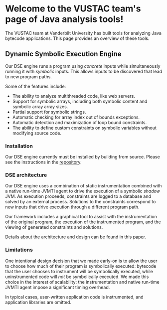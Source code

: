 # Welcome to the VUSTAC team's page of Java analysis tools!

The VUSTAC team at Vanderbilt University has built tools for analyzing Java bytecode applications. This page provides an overview of these tools.

## Dynamic Symbolic Execution Engine

Our DSE engine runs a program using *concrete* inputs while simultaneously running it with *symbolic* inputs. This allows inputs to be discovered that lead to new program paths. 

Some of the features include:

* The ability to analyze multithreaded code, like web servers.
* Support for symbolic arrays, including both symbolic content and symbolic array array sizes.
* Partial support for symbolic strings.
* Automatic checking for array index out of bounds exceptions.
* Automatic detection and maximization of loop bound constraints.
* The ability to define custom constraints on symbolic variables without modifying source code.

### Installation

Our DSE engine currently must be installed by building from source. Please see the instructions in the [repository](https://github.com/vustac/dse).

### DSE architecture

Our DSE engine uses a combination of static instrumentation combined with a native run-time JVMTI agent to drive the execution of a symbolic *shadow* JVM. As execution proceeds, constraints are logged to a database and solved by an external process. Solutions to the constraints correspond to new inputs that drive execution through a different program path.

Our framework includes a graphical tool to assist with the instrumentation of the original program, the execution of the instrumented program, and the viewing of generated constraints and solutions.

Details about the architecture and design can be found in this [paper](papers/vustac_dse_paper.pdf).

### Limitations

One intentional design decision that we made early-on is to allow the user to choose how much of their program is symbolically executed: bytecode that the user chooses to instrument will be symbolically executed, while uninstrumented code will *not* be symbolically executed. We made this choice in the interest of scalability: the instrumentation and native run-time JVMTI agent impose a significant timing overhead. 

In typical cases, user-written application code is instrumented, and application libraries are omitted.
